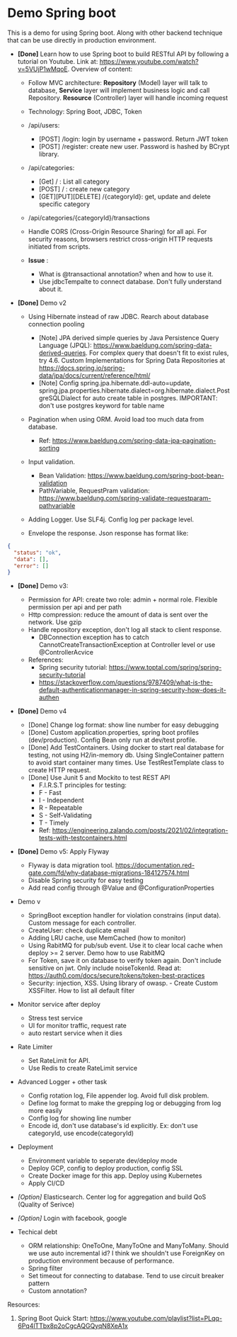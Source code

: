 # Demo Spring boot
This is a demo for using Spring boot. Along with other backend technique that can be use directly in production environment. 

- **[Done]** Learn how to use Spring boot to build RESTful API by following a tutorial on Youtube. Link at: https://www.youtube.com/watch?v=5VUjP1wMqoE. Overview of content:
    - Follow MVC architecture: **Repository** (Model) layer will talk to database, **Service** layer will implement business logic and call Repository. **Resource** (Controller) layer will handle incoming request 
    - Technology: Spring Boot, JDBC, Token
    - /api/users:
      - [POST] /login: login by username + password. Return JWT token
      - [POST] /register: create new user. Password is hashed by BCrypt library. 
    - /api/categories:
      - [Get] / : List all category 
      - [POST] / : create new category 
      - [GET][PUT][DELETE] /{categoryId}: get, update and delete specific category 
    - /api/categories/{categoryId}/transactions
    - Handle CORS (Cross-Origin Resource Sharing) for all api. For security reasons, browsers restrict cross-origin HTTP requests initiated from scripts. 

  - **Issue** :
      - What is @transactional annotation? when and how to use it.
      - Use jdbcTempalte to connect database. Don't fully understand about it.
    
- **[Done]** Demo v2
    - Using Hibernate instead of raw JDBC. Rearch about database connection pooling
      - [Note] JPA derived simple queries by Java Persistence Query Language (JPQL): https://www.baeldung.com/spring-data-derived-queries. For complex query that doesn't fit to exist rules, try 4.6. Custom Implementations for Spring Data Repositories at https://docs.spring.io/spring-data/jpa/docs/current/reference/html/
      - [Note] Config spring.jpa.hibernate.ddl-auto=update, spring.jpa.properties.hibernate.dialect=org.hibernate.dialect.PostgreSQLDialect for auto create table in postgres. IMPORTANT: don't use postgres keyword for table name

    - Pagination when using ORM. Avoid load too much data from database.
      - Ref: https://www.baeldung.com/spring-data-jpa-pagination-sorting
    - Input validation.
      - Bean Validation: https://www.baeldung.com/spring-boot-bean-validation
      - PathVariable, RequestPram validation: https://www.baeldung.com/spring-validate-requestparam-pathvariable
    - Adding Logger. Use SLF4j. Config log per package level. 
    - Envelope the response. Json response has format like: 
```json
{
  "status": "ok",
  "data": [],
  "error": []
}
```
     
     

- **[Done]** Demo v3:
    - Permission for API: create two role: admin + normal role. Flexible permission per api and per path  
    - Http compression: reduce the amount of data is sent over the network. Use gzip
    - Handle repository exception, don't log all stack to client response.
      - DBConnection exception has to catch CannotCreateTransactionException at Controller level or use @ControllerAcvice
    - References: 
        - Spring security tutorial: https://www.toptal.com/spring/spring-security-tutorial
        - https://stackoverflow.com/questions/9787409/what-is-the-default-authenticationmanager-in-spring-security-how-does-it-authen

- **[Done]** Demo v4
  - [Done] Change log format: show line number for easy debugging
  - [Done] Custom application.properties, spring boot profiles (dev/production). Config Bean only run at dev/test profile.
  - [Done] Add TestContainers. Using docker to start real database for testing, not using H2/in-memory db. Using SingleContainer pattern to avoid start container many times. Use TestRestTemplate class to create HTTP request.
  - [Done] Use Junit 5 and Mockito to test REST API
    - F.I.R.S.T principles for testing: 
    - F - Fast
    - I - Independent
    - R - Repeatable
    - S - Self-Validating
    - T - Timely
    - Ref: https://engineering.zalando.com/posts/2021/02/integration-tests-with-testcontainers.html 

- **[Done]** Demo v5: Apply Flyway 
  - Flyway is data migration tool. https://documentation.red-gate.com/fd/why-database-migrations-184127574.html
  - Disable Spring security for easy testing 
  - Add read config through @Value and @ConfigurationProperties
  
- Demo v
  - SpringBoot exception handler for violation constrains (input data). Custom message for each controller.  
  - CreateUser: check duplicate email
  - Adding LRU cache, use MemCached (how to monitor)
  - Using RabitMQ for pub/sub event. Use it to clear local cache when deploy >= 2 server. Demo how to use RabitMQ
  - For Token, save it on database to verify token again. Don't include sensitive on jwt. Only include noiseTokenId. Read at: https://auth0.com/docs/secure/tokens/token-best-practices
  - Security: injection, XSS. Using library of owasp.       - Create Custom XSSFilter. How to list all default filter

- Monitor service after deploy
    - Stress test service
    - UI for monitor traffic, request rate
    - auto restart service when it dies

- Rate Limiter
    - Set RateLimit for API.
    - Use Redis to create RateLimit service

- Advanced Logger + other task
    - Config rotation log, File appender log. Avoid full disk problem.
    - Define log format to make the grepping log or debugging from log more easily
    - Config log for showing line number 
    - Encode id, don't use database's id explicitly. Ex: don't use categoryId, use encode(categoryId)

- Deployment
    - Environment variable to seperate dev/deploy mode
    - Deploy GCP, config to deploy production, config SSL
    - Create Docker image for this app. Deploy using Kubernetes
    - Apply CI/CD
  
- *[Option]* Elasticsearch. Center log for aggregation and build QoS (Quality of Serivce)
- *[Option]* Login with facebook, google
- Techical debt
  - ORM relationship: OneToOne, ManyToOne and ManyToMany. Should we use auto incremental id? I think we shouldn't use ForeignKey on production environment because of performance.
  - Spring filter
  - Set timeout for connecting to database. Tend to use circuit breaker pattern
  - Custom annotation? 

Resources:
1. Spring Boot Quick Start: https://www.youtube.com/playlist?list=PLqq-6Pq4lTTbx8p2oCgcAQGQyqN8XeA1x